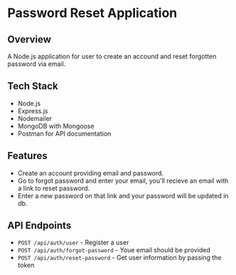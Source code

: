 # Password Reset Application

## Overview

A Node.js application for user to create an accound and reset forgotten password via email.

## Tech Stack

- Node.js
- Express.js
- Nodemailer
- MongoDB with Mongoose
- Postman for API documentation

## Features

- Create an account providing email and password.
- Go to forgot password and enter your email, you'll recieve an email with a link to reset password.
- Enter a new password on that link and your password will be updated in db.

## API Endpoints

- `POST /api/auth/user` - Register a user
- `POST /api/auth/forgot-password` - Youe email should be provided
- `POST /api/auth/reset-password` - Get user information by passing the token
